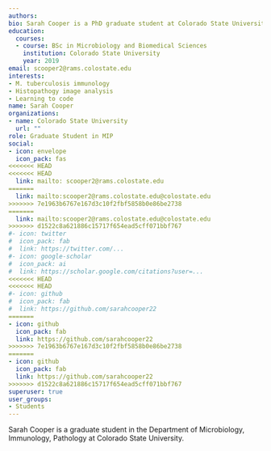 ```yaml
---
authors:
bio: Sarah Cooper is a PhD graduate student at Colorado State University. She is researching the immunopathology of M. tuberculosis in animal models.
education:
  courses:
  - course: BSc in Microbiology and Biomedical Sciences
    institution: Colorado State University
    year: 2019
email: scooper2@rams.colostate.edu
interests:
- M. tuberculosis immunology 
- Histopathogy image analysis
- Learning to code
name: Sarah Cooper
organizations:
- name: Colorado State University
  url: ""
role: Graduate Student in MIP
social:
- icon: envelope
  icon_pack: fas
<<<<<<< HEAD
<<<<<<< HEAD
  link: mailto: scooper2@rams.colostate.edu
=======
  link: mailto:scooper2@rams.colostate.edu@colostate.edu
>>>>>>> 7e1963b6767e167d3c10f2fbf5858b0e86be2738
=======
  link: mailto:scooper2@rams.colostate.edu@colostate.edu
>>>>>>> d1522c8a621886c15717f654ead5cff071bbf767
#- icon: twitter
#  icon_pack: fab
#  link: https://twitter.com/...
#- icon: google-scholar
#  icon_pack: ai
#  link: https://scholar.google.com/citations?user=...
<<<<<<< HEAD
<<<<<<< HEAD
#- icon: github
#  icon_pack: fab
#  link: https://github.com/sarahcooper22
=======
- icon: github
  icon_pack: fab
  link: https://github.com/sarahcooper22
>>>>>>> 7e1963b6767e167d3c10f2fbf5858b0e86be2738
=======
- icon: github
  icon_pack: fab
  link: https://github.com/sarahcooper22
>>>>>>> d1522c8a621886c15717f654ead5cff071bbf767
superuser: true
user_groups:
- Students
---
```


Sarah Cooper is a graduate student in the Department of Microbiology, Immunology, Pathology at Colorado State University. 